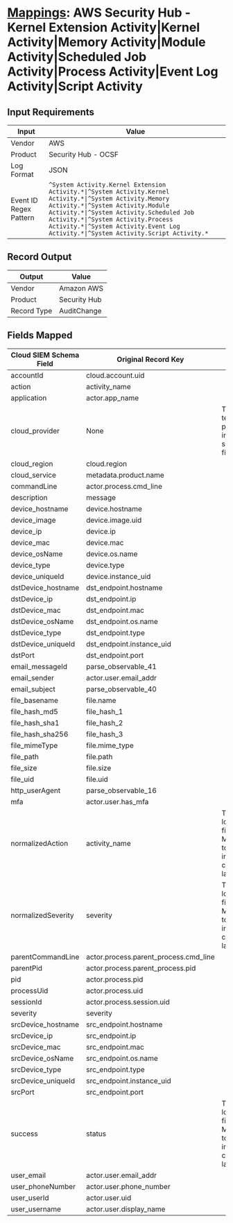 # [Mappings](README.md): AWS Security Hub - Kernel Extension Activity|Kernel Activity|Memory Activity|Module Activity|Scheduled Job Activity|Process Activity|Event Log Activity|Script Activity

## Input Requirements

|Input|Value|
|-----|-----|
|Vendor|AWS|
|Product|Security Hub - OCSF|
|Log Format|JSON|
|Event ID Regex Pattern|`^System Activity.Kernel Extension Activity.*\|^System Activity.Kernel Activity.*\|^System Activity.Memory Activity.*\|^System Activity.Module Activity.*\|^System Activity.Scheduled Job Activity.*\|^System Activity.Process Activity.*\|^System Activity.Event Log Activity.*\|^System Activity.Script Activity.*`|

## Record Output

|Output|Value|
|------|-----|
|Vendor|Amazon AWS|
|Product|Security Hub|
|Record Type|AuditChange|

## Fields Mapped

|Cloud SIEM Schema Field|Original Record Key|Notes|
|-----------------------|-------------------|-----|
|accountId|cloud.account.uid||
|action|activity_name||
|application|actor.app_name||
|cloud_provider|None|The static text `AWS` is populated in this schema field.|
|cloud_region|cloud.region||
|cloud_service|metadata.product.name||
|commandLine|actor.process.cmd_line||
|description|message||
|device_hostname|device.hostname||
|device_image|device.image.uid||
|device_ip|device.ip||
|device_mac|device.mac||
|device_osName|device.os.name||
|device_type|device.type||
|device_uniqueId|device.instance_uid||
|dstDevice_hostname|dst_endpoint.hostname||
|dstDevice_ip|dst_endpoint.ip||
|dstDevice_mac|dst_endpoint.mac||
|dstDevice_osName|dst_endpoint.os.name||
|dstDevice_type|dst_endpoint.type||
|dstDevice_uniqueId|dst_endpoint.instance_uid||
|dstPort|dst_endpoint.port||
|email_messageId|parse_observable_41||
|email_sender|actor.user.email_addr||
|email_subject|parse_observable_40||
|file_basename|file.name||
|file_hash_md5|file_hash_1||
|file_hash_sha1|file_hash_2||
|file_hash_sha256|file_hash_3||
|file_mimeType|file.mime_type||
|file_path|file.path||
|file_size|file.size||
|file_uid|file.uid||
|http_userAgent|parse_observable_16||
|mfa|actor.user.has_mfa||
|normalizedAction|activity_name|This is a lookup field. More info to come in the catalog later...|
|normalizedSeverity|severity|This is a lookup field. More info to come in the catalog later...|
|parentCommandLine|actor.process.parent_process.cmd_line||
|parentPid|actor.process.parent_process.pid||
|pid|actor.process.pid||
|processUid|actor.process.uid||
|sessionId|actor.process.session.uid||
|severity|severity||
|srcDevice_hostname|src_endpoint.hostname||
|srcDevice_ip|src_endpoint.ip||
|srcDevice_mac|src_endpoint.mac||
|srcDevice_osName|src_endpoint.os.name||
|srcDevice_type|src_endpoint.type||
|srcDevice_uniqueId|src_endpoint.instance_uid||
|srcPort|src_endpoint.port||
|success|status|This is a lookup field. More info to come in the catalog later...|
|user_email|actor.user.email_addr||
|user_phoneNumber|actor.user.phone_number||
|user_userId|actor.user.uid||
|user_username|actor.user.display_name||

